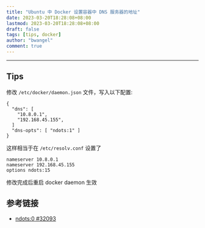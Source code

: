 ```yaml
---
title: "Ubuntu 中 Docker 设置容器中 DNS 服务器的地址"
date: 2023-03-20T18:28:08+08:00
lastmod: 2023-03-20T18:28:08+08:00
draft: false
tags: [tips, docker]
author: "bwangel"
comment: true
---
```


<!--more-->

---

## Tips

修改 `/etc/docker/daemon.json` 文件，写入以下配置:

```
{
  "dns": [
    "10.8.0.1",
    "192.168.45.155",
  ]
  "dns-opts": [ "ndots:1" ]
}
```

这样相当于在 `/etc/resolv.conf` 设置了

```
nameserver 10.8.0.1
nameserver 192.168.45.155
options ndots:15
```

修改完成后重启 docker daemon 生效

## 参考链接

- [ndots:0 #32093](https://github.com/moby/moby/issues/32093)
